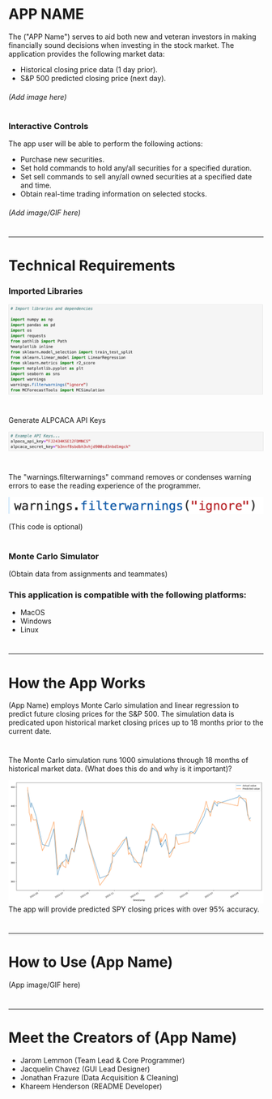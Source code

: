 # APP NAME
The ("APP Name") serves to aid both new and veteran investors in making financially sound decisions when investing in the stock market. The application provides the following market data:
* Historical closing price data (1 day prior).
* S&P 500 predicted closing price (next day).
###### (Add image here)
#
### Interactive Controls
The app user will be able to perform the following actions:
* Purchase new securities.
* Set hold commands to hold any/all securities for a specified duration.
* Set sell commands to sell any/all owned securities at a specified date and time.
* Obtain real-time trading information on selected stocks.
###### (Add image/GIF here)
#
---
#
# Technical Requirements
###  Imported Libraries

 ![](Pictures/library_imports.png)

#

Generate ALPCACA API Keys 

![](Pictures/example_api_keys.png)


#

 The "warnings.filterwarnings" command removes or condenses warning errors to ease the reading experience of the programmer.

![](Pictures/warnings_filter.png)

(This code is optional)
#
### Monte Carlo Simulator
(Obtain data from assignments and teammates)


### This application is compatible with the following platforms:
* MacOS
* Windows
* Linux 
#
#
---
#
#
# How the App Works

(App Name) employs Monte Carlo simulation and linear regression to predict future closing prices for the S&P 500. The simulation data is predicated upon historical market closing prices up to 18 months prior to the current date.
#
The Monte Carlo simulation runs 1000 simulations through 18 months of historical market data. (What does this do and why is it important)?

![](Pictures/mc_graph.png)
The app will provide predicted SPY closing prices with over 95% accuracy.
#
#
---
#
#
# How to Use (App Name)
(App image/GIF here)

#
#
---
#
#
# Meet the Creators of (App Name)
* Jarom Lemmon (Team Lead & Core Programmer)
* Jacquelin Chavez (GUI Lead Designer)
* Jonathan Frazure (Data Acquisition & Cleaning)
* Khareem Henderson (README Developer)


                         